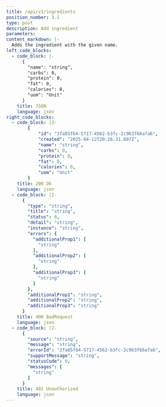 ```yaml
---
title: /api/v1/ingredients
position_number: 3.1
type: post
description: Add ingredient
parameters:
content_markdown: |-
  Adds the ingredient with the given name.
left_code_blocks:
  - code_block: |-
      {
        "name": "string",
        "carbs": 0,
        "protein": 0,
        "fat": 0,
        "calories": 0,
        "uom": "Unit"
      }
    title: JSON
    language: json
right_code_blocks:
  - code_block: |2-
        {
            "id": "3fa85f64-5717-4562-b3fc-2c963f66afa6",
            "created": "2025-04-12T20:26:31.607Z",
            "name": "string",
            "carbs": 0,
            "protein": 0,
            "fat": 0,
            "calories": 0,
            "uom": "Unit"
        }
    title: 200 Ok
    language: json
  - code_block: |2-
      {
        "type": "string",
        "title": "string",
        "status": 0,
        "detail": "string",
        "instance": "string",
        "errors": {
          "additionalProp1": [
            "string"
          ],
          "additionalProp2": [
            "string"
          ],
          "additionalProp3": [
            "string"
          ]
        },
        "additionalProp1": "string",
        "additionalProp2": "string",
        "additionalProp3": "string"
      }
    title: 400 BadRequest
    language: json
  - code_block: |2-
      {
        "source": "string",
        "message": "string",
        "errorId": "3fa85f64-5717-4562-b3fc-2c963f66afa6",
        "supportMessage": "string",
        "statusCode": 0,
        "messages": [
          "string"
        ]
      }
    title: 401 Unauthorized
    language: json
---
```

